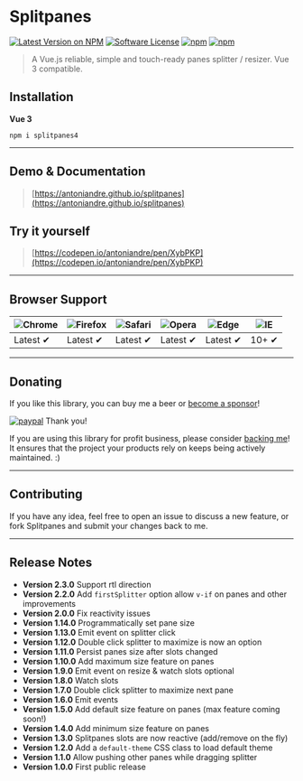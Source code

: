 # Splitpanes

[![Latest Version on NPM](https://img.shields.io/npm/v/splitpanes.svg)](https://npmjs.com/package/splitpanes)
[![Software License](https://img.shields.io/badge/license-MIT-brightgreen.svg)](LICENSE.md)
[![npm](https://img.shields.io/npm/dt/splitpanes.svg)](https://www.npmjs.com/package/splitpanes)
[![npm](https://img.shields.io/npm/dw/splitpanes.svg)](https://www.npmjs.com/package/splitpanes)

> A Vue.js reliable, simple and touch-ready panes splitter / resizer.
> Vue 3 compatible.

## Installation

**Vue 3**

```
npm i splitpanes4
```


---

## Demo & Documentation
> [https://antoniandre.github.io/splitpanes](https://antoniandre.github.io/splitpanes)

## Try it yourself
> [https://codepen.io/antoniandre/pen/XybPKP](https://codepen.io/antoniandre/pen/XybPKP)

---

## Browser Support
![Chrome](https://raw.github.com/alrra/browser-logos/master/src/chrome/chrome_48x48.png) | ![Firefox](https://raw.github.com/alrra/browser-logos/master/src/firefox/firefox_48x48.png) | ![Safari](https://raw.github.com/alrra/browser-logos/master/src/safari/safari_48x48.png) | ![Opera](https://raw.github.com/alrra/browser-logos/master/src/opera/opera_48x48.png) | ![Edge](https://raw.github.com/alrra/browser-logos/master/src/edge/edge_48x48.png) | ![IE](https://raw.github.com/alrra/browser-logos/master/src/archive/internet-explorer_9-11/internet-explorer_9-11_48x48.png) |
--- | --- | --- | --- | --- | --- |
Latest ✔ | Latest ✔ | Latest ✔ | Latest ✔ | Latest ✔ | 10+ ✔ |

___

## Donating

If you like this library, you can buy me a beer or [become a sponsor](https://github.com/sponsors/antoniandre)!

[![paypal](https://www.paypalobjects.com/en_AU/i/btn/btn_donateCC_LG.gif)](https://www.paypal.me/antoniandre1)
Thank you!

If you are using this library for profit business, please consider [backing me](https://github.com/sponsors/antoniandre)!
It ensures that the project your products rely on keeps being actively maintained. :)

___

## Contributing

If you have any idea, feel free to open an issue to discuss a new feature, or fork Splitpanes and submit your changes back to me.

___

## Release Notes

- __Version 2.3.0__ Support rtl direction
- __Version 2.2.0__ Add `firstSplitter` option allow `v-if` on panes and other improvements
- __Version 2.0.0__ Fix reactivity issues
- __Version 1.14.0__ Programmatically set pane size
- __Version 1.13.0__ Emit event on splitter click
- __Version 1.12.0__ Double click splitter to maximize is now an option
- __Version 1.11.0__ Persist panes size after slots changed
- __Version 1.10.0__ Add maximum size feature on panes
- __Version 1.9.0__ Emit event on resize &amp; watch slots optional
- __Version 1.8.0__ Watch slots
- __Version 1.7.0__ Double click splitter to maximize next pane
- __Version 1.6.0__ Emit events
- __Version 1.5.0__ Add default size feature on panes (max feature coming soon!)
- __Version 1.4.0__ Add minimum size feature on panes
- __Version 1.3.0__ Splitpanes slots are now reactive (add/remove on the fly)
- __Version 1.2.0__ Add a `default-theme` CSS class to load default theme
- __Version 1.1.0__ Allow pushing other panes while dragging splitter
- __Version 1.0.0__ First public release
